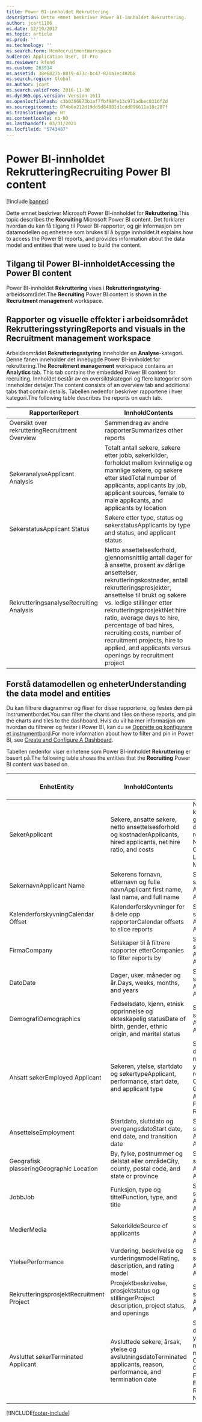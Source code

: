 ```yaml
---
title: Power BI-innholdet Rekruttering
description: Dette emnet beskriver Power BI-innholdet Rekruttering.
author: jcart1106
ms.date: 12/19/2017
ms.topic: article
ms.prod: ''
ms.technology: ''
ms.search.form: HcmRecruitmentWorkspace
audience: Application User, IT Pro
ms.reviewer: kfend
ms.custom: 263934
ms.assetid: 38e6827b-0819-473c-bc47-821a1ec482b8
ms.search.region: Global
ms.author: jcart
ms.search.validFrom: 2016-11-30
ms.dyn365.ops.version: Version 1611
ms.openlocfilehash: c3b0366873b1af7fbf98fe13c971adbec0316f2d
ms.sourcegitcommit: 074b6e212d19dd5d84881d1cdd096611a18c207f
ms.translationtype: HT
ms.contentlocale: nb-NO
ms.lasthandoff: 03/31/2021
ms.locfileid: "5743487"
---
```

# <a name="recruiting-power-bi-content"></a><span data-ttu-id="7e1f2-103">Power BI-innholdet Rekruttering</span><span class="sxs-lookup"><span data-stu-id="7e1f2-103">Recruiting Power BI content</span></span>

[!include [banner](../includes/banner.md)]

<span data-ttu-id="7e1f2-104">Dette emnet beskriver Microsoft Power BI-innholdet for **Rekruttering**.</span><span class="sxs-lookup"><span data-stu-id="7e1f2-104">This topic describes the **Recruiting** Microsoft Power BI content.</span></span> <span data-ttu-id="7e1f2-105">Det forklarer hvordan du kan få tilgang til Power BI-rapporter, og gir informasjon om datamodellen og enhetene som brukes til å bygge innholdet.</span><span class="sxs-lookup"><span data-stu-id="7e1f2-105">It explains how to access the Power BI reports, and provides information about the data model and entities that were used to build the content.</span></span>

## <a name="accessing-the-power-bi-content"></a><span data-ttu-id="7e1f2-106">Tilgang til Power BI-innholdet</span><span class="sxs-lookup"><span data-stu-id="7e1f2-106">Accessing the Power BI content</span></span>
<span data-ttu-id="7e1f2-107">Power BI-innholdet **Rekruttering** vises i **Rekrutteringsstyring**-arbeidsområdet.</span><span class="sxs-lookup"><span data-stu-id="7e1f2-107">The **Recruiting** Power BI content is shown in the **Recruitment management** workspace.</span></span>

## <a name="reports-and-visuals-in-the-recruitment-management-workspace"></a><span data-ttu-id="7e1f2-108">Rapporter og visuelle effekter i arbeidsområdet Rekrutteringsstyring</span><span class="sxs-lookup"><span data-stu-id="7e1f2-108">Reports and visuals in the Recruitment management workspace</span></span>
<span data-ttu-id="7e1f2-109">Arbeidsområdet **Rekrutteringsstyring** inneholder en **Analyse**-kategori. Denne fanen inneholder det innebygde Power BI-innholdet for rekruttering.</span><span class="sxs-lookup"><span data-stu-id="7e1f2-109">The **Recruitment management** workspace contains an **Analytics** tab. This tab contains the embedded Power BI content for recruiting.</span></span> <span data-ttu-id="7e1f2-110">Innholdet består av en oversiktskategori og flere kategorier som inneholder detaljer.</span><span class="sxs-lookup"><span data-stu-id="7e1f2-110">The content consists of an overview tab and additional tabs that contain details.</span></span> <span data-ttu-id="7e1f2-111">Tabellen nedenfor beskriver rapportene i hver kategori.</span><span class="sxs-lookup"><span data-stu-id="7e1f2-111">The following table describes the reports on each tab.</span></span>

| <span data-ttu-id="7e1f2-112">Rapporter</span><span class="sxs-lookup"><span data-stu-id="7e1f2-112">Report</span></span>               | <span data-ttu-id="7e1f2-113">Innhold</span><span class="sxs-lookup"><span data-stu-id="7e1f2-113">Contents</span></span> |
|----------------------|----------|
| <span data-ttu-id="7e1f2-114">Oversikt over rekruttering</span><span class="sxs-lookup"><span data-stu-id="7e1f2-114">Recruitment Overview</span></span> | <span data-ttu-id="7e1f2-115">Sammendrag av andre rapporter</span><span class="sxs-lookup"><span data-stu-id="7e1f2-115">Summarizes other reports</span></span> |
| <span data-ttu-id="7e1f2-116">Søkeranalyse</span><span class="sxs-lookup"><span data-stu-id="7e1f2-116">Applicant Analysis</span></span>   | <span data-ttu-id="7e1f2-117">Totalt antall søkere, søkere etter jobb, søkerkilder, forholdet mellom kvinnelige og mannlige søkere, og søkere etter sted</span><span class="sxs-lookup"><span data-stu-id="7e1f2-117">Total number of applicants, applicants by job, applicant sources, female to male applicants, and applicants by location</span></span> |
| <span data-ttu-id="7e1f2-118">Søkerstatus</span><span class="sxs-lookup"><span data-stu-id="7e1f2-118">Applicant Status</span></span>     | <span data-ttu-id="7e1f2-119">Søkere etter type, status og søkerstatus</span><span class="sxs-lookup"><span data-stu-id="7e1f2-119">Applicants by type and status, and applicant status</span></span> |
| <span data-ttu-id="7e1f2-120">Rekrutteringsanalyse</span><span class="sxs-lookup"><span data-stu-id="7e1f2-120">Recruiting Analysis</span></span>  | <span data-ttu-id="7e1f2-121">Netto ansettelsesforhold, gjennomsnittlig antall dager for å ansette, prosent av dårlige ansettelser, rekrutteringskostnader, antall rekrutteringsprosjekter, ansettelse til brukt og søkere vs. ledige stillinger etter rekrutteringsprosjekt</span><span class="sxs-lookup"><span data-stu-id="7e1f2-121">Net hire ratio, average days to hire, percentage of bad hires, recruiting costs, number of recruitment projects, hire to applied, and applicants versus openings by recruitment project</span></span> |

## <a name="understanding-the-data-model-and-entities"></a><span data-ttu-id="7e1f2-122">Forstå datamodellen og enheter</span><span class="sxs-lookup"><span data-stu-id="7e1f2-122">Understanding the data model and entities</span></span>
<span data-ttu-id="7e1f2-123">Du kan filtrere diagrammer og fliser for disse rapportene, og festes dem på instrumentbordet.</span><span class="sxs-lookup"><span data-stu-id="7e1f2-123">You can filter the charts and tiles on these reports, and pin the charts and tiles to the dashboard.</span></span> <span data-ttu-id="7e1f2-124">Hvis du vil ha mer informasjon om hvordan du filtrerer og fester i Power BI, kan du se [Opprette og konfigurere et instrumentbord](https://powerbi.microsoft.com/guided-learning/powerbi-learning-4-2-create-configure-dashboards).</span><span class="sxs-lookup"><span data-stu-id="7e1f2-124">For more information about how to filter and pin in Power BI, see [Create and Configure A Dashboard](https://powerbi.microsoft.com/guided-learning/powerbi-learning-4-2-create-configure-dashboards).</span></span>

<span data-ttu-id="7e1f2-125">Tabellen nedenfor viser enhetene som Power BI-innholdet **Rekruttering** er basert på.</span><span class="sxs-lookup"><span data-stu-id="7e1f2-125">The following table shows the entities that the **Recruiting** Power BI content was based on.</span></span>

| <span data-ttu-id="7e1f2-126">Enhet</span><span class="sxs-lookup"><span data-stu-id="7e1f2-126">Entity</span></span>               | <span data-ttu-id="7e1f2-127">Innhold</span><span class="sxs-lookup"><span data-stu-id="7e1f2-127">Contents</span></span>                                                         | <span data-ttu-id="7e1f2-128">Relasjoner med andre enheter</span><span class="sxs-lookup"><span data-stu-id="7e1f2-128">Relationships with other entities</span></span> |
|----------------------|------------------------------------------------------------------|-----------------------------------|
| <span data-ttu-id="7e1f2-129">Søker</span><span class="sxs-lookup"><span data-stu-id="7e1f2-129">Applicant</span></span>            | <span data-ttu-id="7e1f2-130">Søkere, ansatte søkere, netto ansettelsesforhold og kostnader</span><span class="sxs-lookup"><span data-stu-id="7e1f2-130">Applicants, hired applicants, net hire ratio, and costs</span></span>          | <span data-ttu-id="7e1f2-131">Navn på søker, selskap, kalenderforskyvning, dato, geografisk plassering, demografi, jobb, media, rekrutteringsprosjekt</span><span class="sxs-lookup"><span data-stu-id="7e1f2-131">Applicant Name, Company, Calendar Offset, Date, Geographic Location, Demographics, Job, Media, Recruitment Project</span></span> |
| <span data-ttu-id="7e1f2-132">Søkernavn</span><span class="sxs-lookup"><span data-stu-id="7e1f2-132">Applicant Name</span></span>       | <span data-ttu-id="7e1f2-133">Søkerens fornavn, etternavn og fulle navn</span><span class="sxs-lookup"><span data-stu-id="7e1f2-133">Applicant first name, last name, and full name</span></span>                   | <span data-ttu-id="7e1f2-134">Søker, ansatt søker, avsluttet søker</span><span class="sxs-lookup"><span data-stu-id="7e1f2-134">Applicant, Employed Applicant, Terminated Applicant</span></span> |
| <span data-ttu-id="7e1f2-135">Kalenderforskyvning</span><span class="sxs-lookup"><span data-stu-id="7e1f2-135">Calendar Offset</span></span>      | <span data-ttu-id="7e1f2-136">Kalenderforskyvninger for å dele opp rapporter</span><span class="sxs-lookup"><span data-stu-id="7e1f2-136">Calendar offsets to slice reports</span></span>                                | <span data-ttu-id="7e1f2-137">Søker, ansatt søker, avsluttet søker</span><span class="sxs-lookup"><span data-stu-id="7e1f2-137">Applicant, Employed Applicant, Terminated Applicant</span></span> |
| <span data-ttu-id="7e1f2-138">Firma</span><span class="sxs-lookup"><span data-stu-id="7e1f2-138">Company</span></span>              | <span data-ttu-id="7e1f2-139">Selskaper til å filtrere rapporter etter</span><span class="sxs-lookup"><span data-stu-id="7e1f2-139">Companies to filter reports by</span></span>                                   | <span data-ttu-id="7e1f2-140">Søker, ansatt søker, avsluttet søker</span><span class="sxs-lookup"><span data-stu-id="7e1f2-140">Applicant, Employed Applicant, Terminated Applicant</span></span> |
| <span data-ttu-id="7e1f2-141">Dato</span><span class="sxs-lookup"><span data-stu-id="7e1f2-141">Date</span></span>                 | <span data-ttu-id="7e1f2-142">Dager, uker, måneder og år.</span><span class="sxs-lookup"><span data-stu-id="7e1f2-142">Days, weeks, months, and years</span></span>                                   | <span data-ttu-id="7e1f2-143">Søker, ansatt søker, avsluttet søker</span><span class="sxs-lookup"><span data-stu-id="7e1f2-143">Applicant, Employed Applicant, Terminated Applicant</span></span> |
| <span data-ttu-id="7e1f2-144">Demografi</span><span class="sxs-lookup"><span data-stu-id="7e1f2-144">Demographics</span></span>         | <span data-ttu-id="7e1f2-145">Fødselsdato, kjønn, etnisk opprinnelse og ekteskapelig status</span><span class="sxs-lookup"><span data-stu-id="7e1f2-145">Date of birth, gender, ethnic origin, and marital status</span></span>         | <span data-ttu-id="7e1f2-146">Søker, ansatt søker, avsluttet søker</span><span class="sxs-lookup"><span data-stu-id="7e1f2-146">Applicant, Employed Applicant, Terminated Applicant</span></span> |
| <span data-ttu-id="7e1f2-147">Ansatt søker</span><span class="sxs-lookup"><span data-stu-id="7e1f2-147">Employed Applicant</span></span>   | <span data-ttu-id="7e1f2-148">Søkeren, ytelse, startdato og søkertype</span><span class="sxs-lookup"><span data-stu-id="7e1f2-148">Applicant, performance, start date, and applicant type</span></span>           | <span data-ttu-id="7e1f2-149">Selskap, kalenderforskyvning, dato, geografisk plassering, navn på søker, ansettelse, ytelse, jobb, media, rekrutteringsprosjekt</span><span class="sxs-lookup"><span data-stu-id="7e1f2-149">Company, Calendar Offset, Date, Geographic Location, Applicant Name, Employment, Performance, Job, Media, Recruitment Project</span></span> |
| <span data-ttu-id="7e1f2-150">Ansettelse</span><span class="sxs-lookup"><span data-stu-id="7e1f2-150">Employment</span></span>           | <span data-ttu-id="7e1f2-151">Startdato, sluttdato og overgangsdato</span><span class="sxs-lookup"><span data-stu-id="7e1f2-151">Start date, end date, and transition date</span></span>                        | <span data-ttu-id="7e1f2-152">Søker, ansatt søker, avsluttet søker</span><span class="sxs-lookup"><span data-stu-id="7e1f2-152">Applicant, Employed Applicant, Terminated Applicant</span></span> |
| <span data-ttu-id="7e1f2-153">Geografisk plassering</span><span class="sxs-lookup"><span data-stu-id="7e1f2-153">Geographic Location</span></span>  | <span data-ttu-id="7e1f2-154">By, fylke, postnummer og delstat eller område</span><span class="sxs-lookup"><span data-stu-id="7e1f2-154">City, county, postal code, and state or province</span></span>                 | <span data-ttu-id="7e1f2-155">Søker, ansatt søker, avsluttet søker</span><span class="sxs-lookup"><span data-stu-id="7e1f2-155">Applicant, Employed Applicant, Terminated Applicant</span></span> |
| <span data-ttu-id="7e1f2-156">Jobb</span><span class="sxs-lookup"><span data-stu-id="7e1f2-156">Job</span></span>                  | <span data-ttu-id="7e1f2-157">Funksjon, type og tittel</span><span class="sxs-lookup"><span data-stu-id="7e1f2-157">Function, type, and title</span></span>                                        | <span data-ttu-id="7e1f2-158">Søker, ansatt søker, avsluttet søker</span><span class="sxs-lookup"><span data-stu-id="7e1f2-158">Applicant, Employed Applicant, Terminated Applicant</span></span> |
| <span data-ttu-id="7e1f2-159">Medier</span><span class="sxs-lookup"><span data-stu-id="7e1f2-159">Media</span></span>                | <span data-ttu-id="7e1f2-160">Søkerkilde</span><span class="sxs-lookup"><span data-stu-id="7e1f2-160">Source of applicants</span></span>                                             | <span data-ttu-id="7e1f2-161">Søker, ansatt søker, avsluttet søker</span><span class="sxs-lookup"><span data-stu-id="7e1f2-161">Applicant, Employed Applicant, Terminated Applicant</span></span> |
| <span data-ttu-id="7e1f2-162">Ytelse</span><span class="sxs-lookup"><span data-stu-id="7e1f2-162">Performance</span></span>          | <span data-ttu-id="7e1f2-163">Vurdering, beskrivelse og vurderingsmodell</span><span class="sxs-lookup"><span data-stu-id="7e1f2-163">Rating, description, and rating model</span></span>                            | <span data-ttu-id="7e1f2-164">Søker, ansatt søker, avsluttet søker</span><span class="sxs-lookup"><span data-stu-id="7e1f2-164">Applicant, Employed Applicant, Terminated Applicant</span></span> |
| <span data-ttu-id="7e1f2-165">Rekrutteringsprosjekt</span><span class="sxs-lookup"><span data-stu-id="7e1f2-165">Recruitment Project</span></span>  | <span data-ttu-id="7e1f2-166">Prosjektbeskrivelse, prosjektstatus og stillinger</span><span class="sxs-lookup"><span data-stu-id="7e1f2-166">Project description, project status, and openings</span></span>                | <span data-ttu-id="7e1f2-167">Søker, ansatt søker, avsluttet søker</span><span class="sxs-lookup"><span data-stu-id="7e1f2-167">Applicant, Employed Applicant, Terminated Applicant</span></span> |
| <span data-ttu-id="7e1f2-168">Avsluttet søker</span><span class="sxs-lookup"><span data-stu-id="7e1f2-168">Terminated Applicant</span></span> | <span data-ttu-id="7e1f2-169">Avsluttede søkere, årsak, ytelse og avslutningsdato</span><span class="sxs-lookup"><span data-stu-id="7e1f2-169">Terminated applicants, reason, performance, and termination date</span></span> | <span data-ttu-id="7e1f2-170">Selskap, kalenderforskyvning, dato, geografisk plassering, ytelse, demografi, ansettelse, media, rekrutteringsprosjekt, navn på søker</span><span class="sxs-lookup"><span data-stu-id="7e1f2-170">Company, Calendar Offset, Date, Geographic Location, Performance, Demographics, Employment, Media, Recruitment Project, Applicant Name</span></span> |


[!INCLUDE[footer-include](../../../includes/footer-banner.md)]